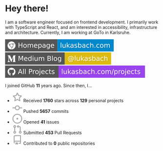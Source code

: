 # Hey there!

I am a software engineer focused on frontend development. I primarily work with TypeScript and React, and am interested in accessibility, infrastructure and architecture. Currently, I am working at GoTo in Karlsruhe.

[![Homepage](./icons/homepage.svg)](https://lukasbach.com)
[![Medium Blog](./icons/medium.svg)](https://medium.com/@lukasbach)
[![My Projects](./icons/projects.svg)](https://lukasbach.com/projects)

I joined GitHub **11** years ago. Since then, I...

- ![](./icons/star.svg) Received **1760** stars across **129** personal projects
- ![](./icons/commit.svg) Pushed **5657** commits
- ![](./icons/issues.svg) Opened **41** issues
- ![](./icons/pr.svg) Submitted **453** Pull Requests
- ![](./icons/repo.svg) Contributed to **0** public repositories
